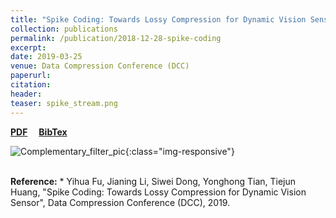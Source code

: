 ```yaml
---
title: "Spike Coding: Towards Lossy Compression for Dynamic Vision Sensor"
collection: publications
permalink: /publication/2018-12-28-spike-coding
excerpt: 
date: 2019-03-25
venue: Data Compression Conference (DCC)
paperurl: 
citation: 
header:
teaser: spike_stream.png
---
```

<a href="https://jianing-li.github.io/files/2019_dcc_spike_coding.pdf" target="_blank"><b>PDF</b></a>&emsp;
<a href="https://jianing-li.github.io/files/2019_dcc_spike_coding_bibtex.txt" target="_blank"><b>BibTex</b></a>

![Complementary_filter_pic](/images/spike_coding_framework.png){:class="img-responsive"}

<br />
<b>Reference:</b>
* Yihua Fu, Jianing Li, Siwei Dong, Yonghong Tian, Tiejun Huang, "Spike Coding: Towards Lossy Compression for Dynamic Vision Sensor", Data Compression Conference (DCC), 2019.